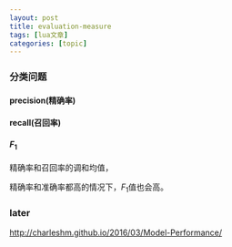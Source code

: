 ```yaml
---
layout: post
title: evaluation-measure 
tags: [lua文章]
categories: [topic]
---
```

### 分类问题

#### precision(精确率)

#### recall(召回率)

#### $F_1$

精确率和召回率的调和均值，

精确率和准确率都高的情况下，$F_1$值也会高。

### later

<http://charleshm.github.io/2016/03/Model-Performance/>
